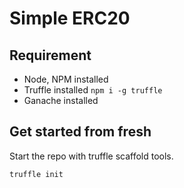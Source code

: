 # Simple ERC20

## Requirement

- Node, NPM installed
- Truffle installed `npm i -g truffle`
- Ganache installed

## Get started from fresh

Start the repo with truffle scaffold tools.

```sh
truffle init
```
